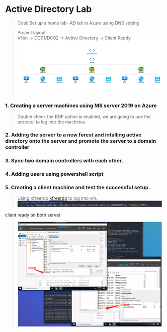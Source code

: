 # Active Directory Lab
> Goal: Set up a home lab- AD lab in Azure using DNS setting

> Project layout \
> VNet -> DC01/DC02 -> Active Directory -> Client Ready
![Vnetwork](./screen_captures/VNetwork.png)

### 1. Creating a server machines using MS server 2019 on Azure
> Double check the RDP option is enabled, we are going to use the protocol to log into the machines.


### 2. Adding the server to a new forest and intalling active directory onto the server and promote the server to a domain controller

### 3. Sync two domain controllers with each other.

### 4. Adding users using powershell script

### 5. Creating a client machine and test the successful setup.

> Using xfreerdp [xfreerdp](https://www.freerdp.com/) to log into vm.
![xfreerdp_screen](./screen_captures/RDP_login.png)


client ready on both server
> ![client_ready](./screen_captures/client_ready.png)